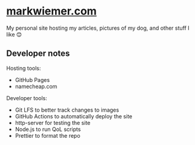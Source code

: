 # [markwiemer.com](https://markwiemer.com)

My personal site hosting my articles, pictures of my dog, and other stuff I like 😊

## Developer notes

Hosting tools:

- GitHub Pages
- namecheap.com

Developer tools:

- Git LFS to better track changes to images
- GitHub Actions to automatically deploy the site
- http-server for testing the site
- Node.js to run QoL scripts
- Prettier to format the repo
